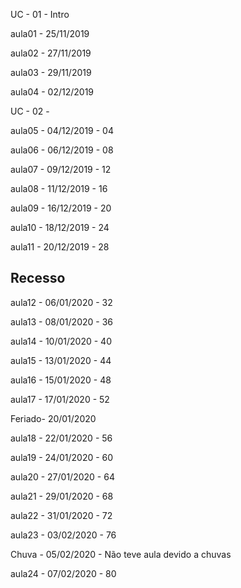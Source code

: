 UC - 01 - Intro

aula01 - 25/11/2019

aula02 - 27/11/2019

aula03 - 29/11/2019

aula04 - 02/12/2019

UC - 02 - 

aula05 - 04/12/2019 - 04

aula06 - 06/12/2019 - 08

aula07 - 09/12/2019 - 12

aula08 - 11/12/2019 - 16

aula09 - 16/12/2019 - 20

aula10 - 18/12/2019 - 24

aula11 - 20/12/2019 - 28

Recesso
---
aula12 - 06/01/2020 - 32

aula13 - 08/01/2020 - 36

aula14 - 10/01/2020 - 40

aula15 - 13/01/2020 - 44

aula16 - 15/01/2020 - 48

aula17 - 17/01/2020 - 52

Feriado- 20/01/2020

aula18 - 22/01/2020 - 56

aula19 - 24/01/2020 - 60

aula20 - 27/01/2020 - 64

aula21 - 29/01/2020 - 68

aula22 - 31/01/2020 - 72

aula23 - 03/02/2020 - 76

Chuva - 05/02/2020 - Não teve aula devido a chuvas

aula24 - 07/02/2020 - 80
